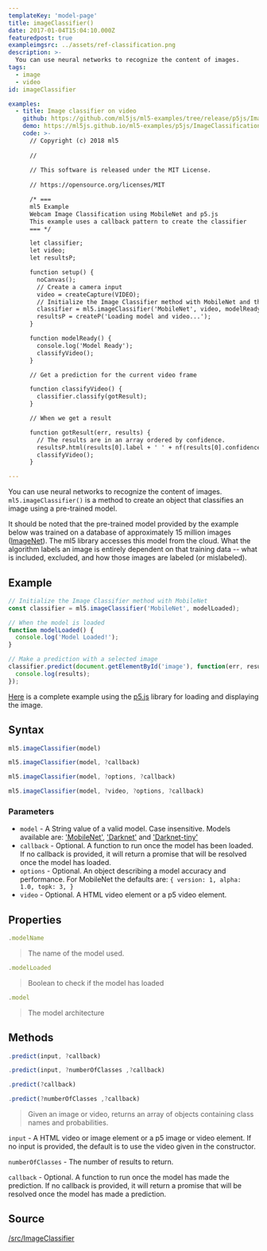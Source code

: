 ```yaml
---
templateKey: 'model-page'
title: imageClassifier()
date: 2017-01-04T15:04:10.000Z
featuredpost: true
exampleimgsrc: ../assets/ref-classification.png
description: >-
  You can use neural networks to recognize the content of images.
tags:
  - image
  - video
id: imageClassifier

examples:
  - title: Image classifier on video
    github: https://github.com/ml5js/ml5-examples/tree/release/p5js/ImageClassification/ImageClassification_Video
    demo: https://ml5js.github.io/ml5-examples/p5js/ImageClassification/ImageClassification_Video
    code: >-
      // Copyright (c) 2018 ml5
      
      //
      
      // This software is released under the MIT License.
      
      // https://opensource.org/licenses/MIT

      /* ===
      ml5 Example
      Webcam Image Classification using MobileNet and p5.js
      This example uses a callback pattern to create the classifier
      === */

      let classifier;
      let video;
      let resultsP;

      function setup() {
        noCanvas();
        // Create a camera input
        video = createCapture(VIDEO);
        // Initialize the Image Classifier method with MobileNet and the video as the second argument
        classifier = ml5.imageClassifier('MobileNet', video, modelReady);
        resultsP = createP('Loading model and video...');
      }

      function modelReady() {
        console.log('Model Ready');
        classifyVideo();
      }

      // Get a prediction for the current video frame

      function classifyVideo() {
        classifier.classify(gotResult);
      }

      // When we get a result

      function gotResult(err, results) {
        // The results are in an array ordered by confidence.
        resultsP.html(results[0].label + ' ' + nf(results[0].confidence, 0, 2));
        classifyVideo();
      }

---
```


You can use neural networks to recognize the content of images. `ml5.imageClassifier()` is a method to create an object that classifies an image using a pre-trained model.

It should be noted that the pre-trained model provided by the example below was trained on a database of approximately 15 million images ([ImageNet](http://www.image-net.org/)). The ml5 library accesses
this model from the cloud. What the algorithm labels an image is entirely dependent on that training data -- what is included, excluded, and how those images are labeled (or mislabeled).

## Example

```javascript
// Initialize the Image Classifier method with MobileNet
const classifier = ml5.imageClassifier('MobileNet', modelLoaded);

// When the model is loaded
function modelLoaded() {
  console.log('Model Loaded!');
}

// Make a prediction with a selected image
classifier.predict(document.getElementById('image'), function(err, results) {
  console.log(results);
});
```

[Here](https://github.com/ml5js/ml5-examples/blob/master/p5js/ImageClassification/ImageClassification/sketch.js) is a complete example using the [p5.js](https://p5js.org/) library for loading and displaying the image.

## Syntax
  ```javascript
  ml5.imageClassifier(model)
  ```

  ```javascript
  ml5.imageClassifier(model, ?callback)
  ```

  ```javascript
  ml5.imageClassifier(model, ?options, ?callback)
  ```

  ```javascript
  ml5.imageClassifier(model, ?video, ?options, ?callback)
  ```

### Parameters

  - `model` - A String value of a valid model. Case insensitive. Models available are: ['MobileNet'](https://arxiv.org/abs/1704.04861), ['Darknet'](https://pjreddie.com/darknet/imagenet/) and ['Darknet-tiny'](https://pjreddie.com/darknet/tiny-darknet/)
  - `callback` - Optional. A function to run once the model has been loaded. If no callback is provided, it will return a promise that will be resolved once the model has loaded.
  - `options` - Optional. An object describing a model accuracy and performance. For MobileNet the defaults are: `{ version: 1,
    alpha: 1.0, topk: 3, }`
  - `video` - Optional. A HTML video element or a p5 video element.

## Properties

  ```javascript
  .modelName
  ```
  > The name of the model used.

  ```javascript
  .modelLoaded
  ```
  > Boolean to check if the model has loaded

  ```javascript
  .model
  ```
  > The model architecture

## Methods

  ```javascript
  .predict(input, ?callback)
  ```

  ```javascript
  .predict(input, ?numberOfClasses ,?callback)
  ```

  ```javascript
  .predict(?callback)
  ```

  ```javascript
  .predict(?numberOfClasses ,?callback)
  ```

  > Given an image or video, returns an array of objects containing class names and probabilities.

  `input` -  A HTML video or image element or a p5 image or video element. If no input is provided, the default is to use the video given in the constructor.

  `numberOfClasses` -  The number of results to return.

  `callback` - Optional. A function to run once the model has made the prediction. If no callback is provided, it will return a promise that will be resolved once the model has made a prediction.

## Source

[/src/ImageClassifier](https://github.com/ml5js/ml5-library/blob/master/src/ImageClassifier/)
